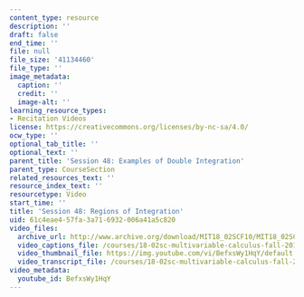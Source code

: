 ```yaml
---
content_type: resource
description: ''
draft: false
end_time: ''
file: null
file_size: '41134460'
file_type: ''
image_metadata:
  caption: ''
  credit: ''
  image-alt: ''
learning_resource_types:
- Recitation Videos
license: https://creativecommons.org/licenses/by-nc-sa/4.0/
ocw_type: ''
optional_tab_title: ''
optional_text: ''
parent_title: 'Session 48: Examples of Double Integration'
parent_type: CourseSection
related_resources_text: ''
resource_index_text: ''
resourcetype: Video
start_time: ''
title: 'Session 48: Regions of Integration'
uid: 61c4eae4-57fa-3a71-6932-006a41a5c820
video_files:
  archive_url: http://www.archive.org/download/MIT18_02SCF10/MIT18_02SCF10Rec_32_300k.mp4
  video_captions_file: /courses/18-02sc-multivariable-calculus-fall-2010/0665e8bca1e45b32bdbee12bbc28178f_BefxsWy1HqY.vtt
  video_thumbnail_file: https://img.youtube.com/vi/BefxsWy1HqY/default.jpg
  video_transcript_file: /courses/18-02sc-multivariable-calculus-fall-2010/ac9d07a8eabb6669a3fbc7d59c8eee17_BefxsWy1HqY.pdf
video_metadata:
  youtube_id: BefxsWy1HqY
---
```

